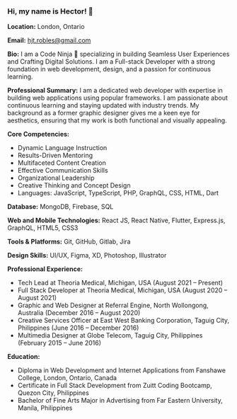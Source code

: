 ### Hi, my name is Hector! 👋

**Location:** London, Ontario

**Email:** hjt.robles@gmail.com

**Bio:** I am a Code Ninja 🥷 specializing in building Seamless User Experiences and Crafting Digital Solutions. I am a Full-stack Developer with a strong foundation in web development, design, and a passion for continuous learning.

**Professional Summary:**
I am a dedicated web developer with expertise in building web applications using popular frameworks. I am passionate about continuous learning and staying updated with industry trends. My background as a former graphic designer gives me a keen eye for aesthetics, ensuring that my work is both functional and visually appealing.

**Core Competencies:**
- Dynamic Language Instruction
- Results-Driven Mentoring
- Multifaceted Content Creation
- Effective Communication Skills
- Organizational Leadership
- Creative Thinking and Concept Design
- Languages: JavaScript, TypeScript, PHP, GraphQL, CSS, HTML, Dart

**Database:** MongoDB, Firebase, SQL

**Web and Mobile Technologies:** React JS, React Native, Flutter, Express.js, GraphQL, HTML5, CSS3

**Tools & Platforms:** Git, GitHub, Gitlab, Jira

**Design Skills:** UI/UX, Figma, XD, Photoshop, Illustrator

**Professional Experience:**
- Tech Lead at Theoria Medical, Michigan, USA (August 2021 – Present)
- Full Stack Developer at Theoria Medical, Michigan, USA (August 2020 – August 2021)
- Graphic and Web Designer at Referral Engine, North Wollongong, Australia (December 2016 – August 2020)
- Creative Services Officer at East West Banking Corporation, Taguig City, Philippines (June 2016 – December 2016)
- Multimedia Designer at Globe Telecom, Taguig City, Philippines (February 2015 – June 2016)

**Education:**
- Diploma in Web Development and Internet Applications from Fanshawe College, London, Ontario, Canada
- Certificate in Full Stack Development from Zuitt Coding Bootcamp, Quezon City, Philippines
- Bachelor of Fine Arts Major in Advertising from Far Eastern University, Manila, Philippines
